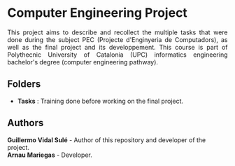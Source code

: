 # Computer Engineering Project
<p align="justify"> This project aims to describe and recollect the multiple tasks that were done during the subject PEC (Projecte d'Enginyeria de Computadors), as well as the final project and its developpement. This course is part of Polythecnic University of Catalonia (UPC) informatics engineering bachelor's degree (computer engineering pathway). </p>

## Folders
+ **Tasks** : Training done before working on the final project.

## Authors
**Guillermo Vidal Sulé** - Author of this repository and developer of the project.  
**Arnau Mariegas** - Developer.
